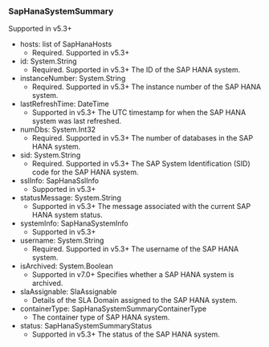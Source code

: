 ### SapHanaSystemSummary
Supported in v5.3+

- hosts: list of SapHanaHosts
  - Required. Supported in v5.3+
- id: System.String
  - Required. Supported in v5.3+
  The ID of the SAP HANA system.
- instanceNumber: System.String
  - Required. Supported in v5.3+
  The instance number of the SAP HANA system.
- lastRefreshTime: DateTime
  - Supported in v5.3+
  The UTC timestamp for when the SAP HANA system was last refreshed.
- numDbs: System.Int32
  - Required. Supported in v5.3+
  The number of databases in the SAP HANA system.
- sid: System.String
  - Required. Supported in v5.3+
  The SAP System Identification (SID) code for the SAP HANA system.
- sslInfo: SapHanaSslInfo
  - Supported in v5.3+
- statusMessage: System.String
  - Supported in v5.3+
  The message associated with the current SAP HANA system status.
- systemInfo: SapHanaSystemInfo
  - Supported in v5.3+
- username: System.String
  - Required. Supported in v5.3+
  The username of the SAP HANA system.
- isArchived: System.Boolean
  - Supported in v7.0+
  Specifies whether a SAP HANA system is archived.
- slaAssignable: SlaAssignable
  - Details of the SLA Domain assigned to the SAP HANA system.
- containerType: SapHanaSystemSummaryContainerType
  - The container type of SAP HANA system.
- status: SapHanaSystemSummaryStatus
  - Supported in v5.3+
  The status of the SAP HANA system.
